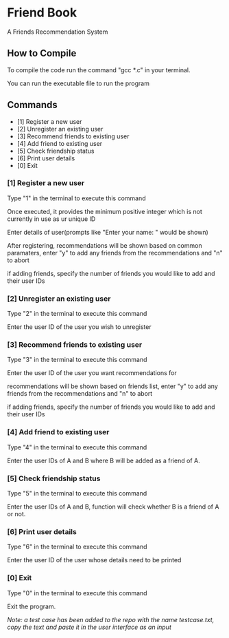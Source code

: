 # Friend Book

A Friends Recommendation System

## How to Compile

To compile the code run the command "gcc *.c" in your terminal.

You can run the executable file to run the program

## Commands

- [1] Register a new user
- [2] Unregister an existing user
- [3] Recommend friends to existing user
- [4] Add friend to existing user
- [5] Check friendship status
- [6] Print user details
- [0] Exit

### [1] Register a new user

Type "1" in the terminal to execute this command

Once executed, it provides the minimum positive integer which is not currently in use as ur unique ID

Enter details of user(prompts like "Enter your name: " would be shown)

After registering, recommendations will be shown based on common paramaters, enter "y" to add any friends from the recommendations and "n" to abort

if adding friends, specify the number of friends you would like to add and their user IDs

### [2] Unregister an existing user

Type "2" in the terminal to execute this command

Enter the user ID of the user you wish to unregister

### [3] Recommend friends to existing user

Type "3" in the terminal to execute this command

Enter the user ID of the user you want recommendations for

recommendations will be shown based on friends list, enter "y" to add any friends from the recommendations and "n" to abort

if adding friends, specify the number of friends you would like to add and their user IDs

### [4] Add friend to existing user

Type "4" in the terminal to execute this command

Enter the user IDs of A and B where B will be added as a friend of A.

### [5] Check friendship status

Type "5" in the terminal to execute this command

Enter the user IDs of A and B, function will check whether B is a friend of A or not.

### [6] Print user details

Type "6" in the terminal to execute this command

Enter the user ID of the user whose details need to be printed

### [0] Exit

Type "0" in the terminal to execute this command

Exit the program.

_Note: a test case has been added to the repo with the name testcase.txt, copy the text and paste it in the user interface as an input_

